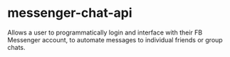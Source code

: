 # messenger-chat-api
Allows a user to programmatically login and interface with their FB Messenger account, to automate messages to individual friends or group chats.
